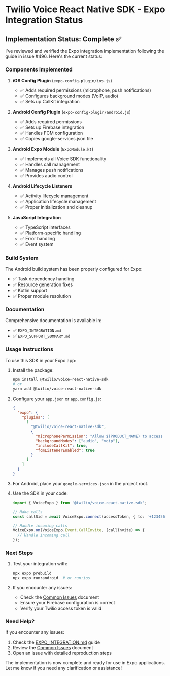 # Twilio Voice React Native SDK - Expo Integration Status

## Implementation Status: Complete ✅

I've reviewed and verified the Expo integration implementation following the guide in issue #496. Here's the current status:

### Components Implemented

1. **iOS Config Plugin** (`expo-config-plugin/ios.js`)
   - ✅ Adds required permissions (microphone, push notifications)
   - ✅ Configures background modes (VoIP, audio)
   - ✅ Sets up CallKit integration

2. **Android Config Plugin** (`expo-config-plugin/android.js`)
   - ✅ Adds required permissions
   - ✅ Sets up Firebase integration
   - ✅ Handles FCM configuration
   - ✅ Copies google-services.json file

3. **Android Expo Module** (`ExpoModule.kt`)
   - ✅ Implements all Voice SDK functionality
   - ✅ Handles call management
   - ✅ Manages push notifications
   - ✅ Provides audio control

4. **Android Lifecycle Listeners**
   - ✅ Activity lifecycle management
   - ✅ Application lifecycle management
   - ✅ Proper initialization and cleanup

5. **JavaScript Integration**
   - ✅ TypeScript interfaces
   - ✅ Platform-specific handling
   - ✅ Error handling
   - ✅ Event system

### Build System

The Android build system has been properly configured for Expo:
- ✅ Task dependency handling
- ✅ Resource generation fixes
- ✅ Kotlin support
- ✅ Proper module resolution

### Documentation

Comprehensive documentation is available in:
- ✅ `EXPO_INTEGRATION.md`
- ✅ `EXPO_SUPPORT_SUMMARY.md`

### Usage Instructions

To use this SDK in your Expo app:

1. Install the package:
   ```bash
   npm install @twilio/voice-react-native-sdk
   # or
   yarn add @twilio/voice-react-native-sdk
   ```

2. Configure your `app.json` or `app.config.js`:
   ```json
   {
     "expo": {
       "plugins": [
         [
           "@twilio/voice-react-native-sdk",
           {
             "microphonePermission": "Allow $(PRODUCT_NAME) to access your microphone for calls",
             "backgroundModes": ["audio", "voip"],
             "includeCallKit": true,
             "fcmListenerEnabled": true
           }
         ]
       ]
     }
   }
   ```

3. For Android, place your `google-services.json` in the project root.

4. Use the SDK in your code:
   ```typescript
   import { VoiceExpo } from '@twilio/voice-react-native-sdk';

   // Make calls
   const callSid = await VoiceExpo.connect(accessToken, { to: '+1234567890' });

   // Handle incoming calls
   VoiceExpo.on(VoiceExpo.Event.CallInvite, (callInvite) => {
     // Handle incoming call
   });
   ```

### Next Steps

1. Test your integration with:
   ```bash
   npx expo prebuild
   npx expo run:android  # or run:ios
   ```

2. If you encounter any issues:
   - Check the [Common Issues](./COMMON_ISSUES.md) document
   - Ensure your Firebase configuration is correct
   - Verify your Twilio access token is valid

### Need Help?

If you encounter any issues:
1. Check the [EXPO_INTEGRATION.md](./EXPO_INTEGRATION.md) guide
2. Review the [Common Issues](./COMMON_ISSUES.md) document
3. Open an issue with detailed reproduction steps

The implementation is now complete and ready for use in Expo applications. Let me know if you need any clarification or assistance!
